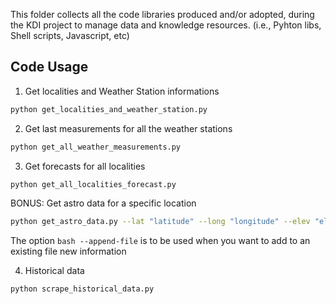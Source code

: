 This folder collects all the code libraries produced and/or adopted, during the KDI project to manage data and knowledge resources.
(i.e., Pyhton libs, Shell scripts, Javascript, etc)

## Code Usage

1. Get localities and Weather Station informations
```bash
python get_localities_and_weather_station.py
```
2. Get last measurements for all the weather stations
```bash
python get_all_weather_measurements.py
```
3. Get forecasts for all localities
```bash
python get_all_localities_forecast.py
```

BONUS: Get astro data for a specific location
```bash
python get_astro_data.py --lat "latitude" --long "longitude" --elev "elevation" --date "year-month-day" --file "file_name" --append-file
```
The option ```bash --append-file``` is to be used when you want to add to an existing file new information

4. Historical data
```bash
python scrape_historical_data.py
```
